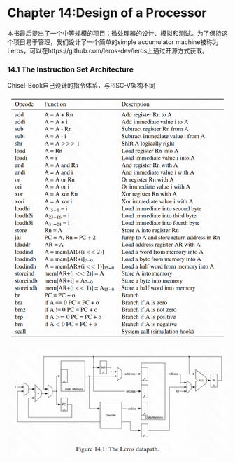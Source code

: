 # Chapter 14:Design of a Processor



本书最后提出了一个中等规模的项目：微处理器的设计、模拟和测试。为了保持这个项目易于管理，我们设计了一个简单的simple accumulator machine被称为Leros，可以在https://github.com/leros-dev/leros上通过开源方式获取。



### 14.1 The Instruction Set Architecture

Chisel-Book自己设计的指令体系，与RISC-V架构不同

![image-20231112171036681](./assets/image-20231112171036681.png)





![image-20231112171351985](./assets/image-20231112171351985.png)